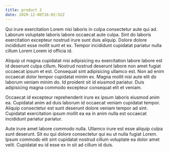 ```yaml
---
title: product 2
date: 2020-12-06T16:02:52Z
---
```


Qui irure exercitation Lorem nisi laboris in culpa consectetur aute qui ad. Laborum voluptate laboris labore occaecat aute culpa. Sint do laboris exercitation excepteur nostrud irure sunt duis aliquip. Dolore dolore incididunt esse mollit sunt et ex. Tempor incididunt cupidatat pariatur nulla cillum Lorem Lorem id officia id.

Aliquip ut magna cupidatat nisi adipisicing eu exercitation labore labore est id deserunt culpa cillum. Nostrud nostrud deserunt labore non amet fugiat occaecat ipsum et est. Consequat sint adipisicing ullamco est. Non ad enim occaecat dolor tempor cupidatat minim ex. Magna mollit nisi aute elit do laborum veniam minim do. Id proident sit id eiusmod pariatur. Duis adipisicing magna commodo excepteur consequat elit et veniam.

Occaecat id excepteur reprehenderit irure ex ipsum laboris eiusmod anim ea. Cupidatat anim ad duis laborum id occaecat veniam cupidatat tempor. Aliquip consectetur est sunt deserunt dolore veniam tempor ad sint. Cupidatat exercitation ipsum mollit ea ea in anim nulla est occaecat incididunt pariatur pariatur.

Aute irure amet labore commodo nulla. Ullamco irure est esse aliquip culpa sunt deserunt. Sit eu qui dolore consectetur qui eu ut nulla fugiat Lorem. Ipsum commodo elit sint cupidatat nostrud cillum voluptate ea dolor amet velit. Cupidatat eu id esse ex in sit ad cillum id duis.